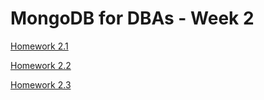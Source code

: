 # MongoDB for DBAs - Week 2

[Homework 2.1](hw2_1.md)

[Homework 2.2](hw2_2.md)

[Homework 2.3](hw2_3.md)
